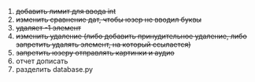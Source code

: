 1. ~~добавить лимит для ввода int~~
2. ~~изменить сравнение дат, чтобы юзер не вводил буквы~~
3. ~~удаляет -1 элемент~~
4. ~~изменить удаление (либо добавить принудительное удаление, либо запретить удалять элемент, на который ссылается)~~
5. ~~запретить юзеру отправлять картинки и аудио~~
6. отчет дописать
7. разделить database.py 